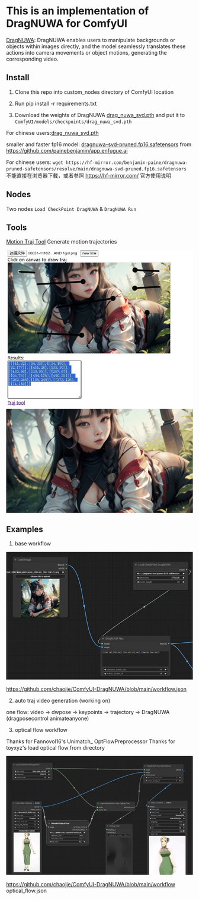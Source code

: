 # This is an implementation of DragNUWA for ComfyUI

[DragNUWA](https://github.com/ProjectNUWA/DragNUWA): DragNUWA enables users to manipulate backgrounds or objects within images directly, and the model seamlessly translates these actions into camera movements or object motions, generating the corresponding video.

## Install

1. Clone this repo into custom_nodes directory of ComfyUI location

2. Run pip install -r requirements.txt

3. Download the weights of DragNUWA  [drag_nuwa_svd.pth](https://drive.google.com/file/d/1Z4JOley0SJCb35kFF4PCc6N6P1ftfX4i/view) and put it to `ComfyUI/models/checkpoints/drag_nuwa_svd.pth`

For chinese users:[drag_nuwa_svd.pth](https://www.liblib.art/modelinfo/e72699771a7b443499ffdd298f58f0a7)

smaller and faster fp16 model: [dragnuwa-svd-pruned.fp16.safetensors](https://huggingface.co/benjamin-paine/dragnuwa-pruned-safetensors/resolve/main/dragnuwa-svd-pruned.fp16.safetensors) from https://github.com/painebenjamin/app.enfugue.ai

For chinese users: `wget https://hf-mirror.com/benjamin-paine/dragnuwa-pruned-safetensors/resolve/main/dragnuwa-svd-pruned.fp16.safetensors` 不能直接在浏览器下载，或者参照 https://hf-mirror.com/ 官方使用说明

## Nodes

Two nodes `Load CheckPoint DragNUWA` & `DragNUWA Run`

## Tools

[Motion Traj Tool](https://chaojie.github.io/ComfyUI-DragNUWA/tools/draw.html) Generate motion trajectories

<img src="assets/multiline.png" raw=true>

<img src="assets/multiline.gif" raw=true>

## Examples

1. base workflow

<img src="assets/base_wf.png" raw=true>

https://github.com/chaojie/ComfyUI-DragNUWA/blob/main/workflow.json


2. auto traj video generation (working on)

one flow: video -> dwpose -> keypoints -> trajectory -> DragNUWA (dragposecontrol animateanyone)


3. optical flow workflow

Thanks for Fannovol16's Unimatch_ OptFlowPreprocessor
Thanks for toyxyz's load optical flow from directory

<img src="assets/optical_flow.png" raw=true>

https://github.com/chaojie/ComfyUI-DragNUWA/blob/main/workflow optical_flow.json

